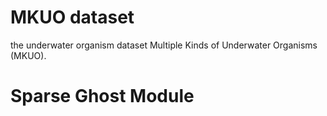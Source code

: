 # MKUO dataset
the underwater organism dataset Multiple Kinds of Underwater Organisms (MKUO).

# Sparse Ghost Module
